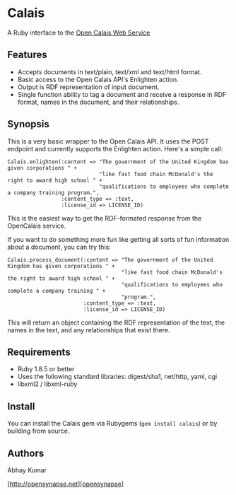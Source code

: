# Calais
A Ruby interface to the [Open Calais Web Service][calais]

## Features

* Accepts documents in text/plain, text/xml and text/html format.
* Basic access to the Open Calais API's Enlighten action.
* Output is RDF representation of input document.
* Single function ability to tag a document and receive a response in RDF format, names in the document, and their relationships.

## Synopsis

This is a very basic wrapper to the Open Calais API. It uses the POST endpoint and currently supports the Enlighten action. Here's a simple call:

    Calais.enlighten(:content => "The government of the United Kingdom has given corporations " + 
                                 "like fast food chain McDonald's the right to award high school " +
                                 "qualifications to employees who complete a company training program.",
                     :content_type => :text, 
                     :license_id => LICENSE_ID)

This is the easiest way to get the RDF-formated response from the OpenCalais service.

If you want to do something more fun like getting all sorts of fun information about a document, you can try this:

    Calais.process_document(:content => "The government of the United Kingdom has given corporations " +
                                        "like fast food chain McDonald's the right to award high school " +
                                        "qualifications to employees who complete a company training " +
                                        "program.", 
                            :content_type => :text, 
                            :license_id => LICENSE_ID)

This will return an object containing the RDF representation of the text, the names in the text, and any relationships that exist there.

## Requirements

* Ruby 1.8.5 or better
* Uses the following standard libraries: digest/sha1, net/http, yaml, cgi
* libxml2 / libxml-ruby

## Install

You can install the Calais gem via Rubygems (``gem install calais``) or by building from source.

## Authors

Abhay Kumar

[http://opensynapse.net][opensynapse]


[calais]: http://opencalais.com
[opensynapse]: http://opensynapse.net